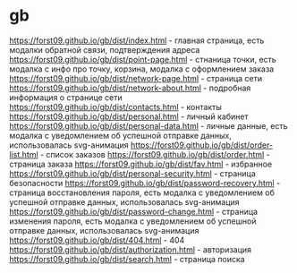 # gb
https://forst09.github.io/gb/dist/index.html - главная страница, есть модалки обратной связи, подтверждения адреса
https://forst09.github.io/gb/dist/point-page.html - стнаница точки, есть модалка с инфо про точку, корзина, модалка с оформлением заказа
https://forst09.github.io/gb/dist/network-page.html - страница сети
https://forst09.github.io/gb/dist/network-about.html - подробная информация о странице сети
https://forst09.github.io/gb/dist/contacts.html - контакты
https://forst09.github.io/gb/dist/personal.html - личный кабинет
https://forst09.github.io/gb/dist/personal-data.html - личные данные, есть модалка с уведомлением об успешной отправке данных, использовалась svg-анимация
https://forst09.github.io/gb/dist/order-list.html - список заказов
https://forst09.github.io/gb/dist/order.html - страница заказа
https://forst09.github.io/gb/dist/fav.html - избранное
https://forst09.github.io/gb/dist/personal-security.html - страница безопасности
https://forst09.github.io/gb/dist/password-recovery.html - страница восстановления пароля, есть модалка с уведомлением об успешной отправке данных, использовалась svg-анимация
https://forst09.github.io/gb/dist/password-change.html - страница изменения пароля, есть модалка с уведомлением об успешной отправке данных, использовалась svg-анимация
https://forst09.github.io/gb/dist/404.html - 404
https://forst09.github.io/gb/dist/authorization.html - авторизация
https://forst09.github.io/gb/dist/search.html - страница поиска
